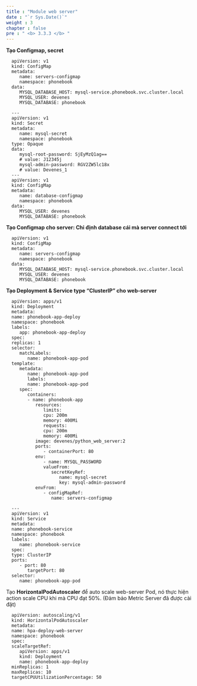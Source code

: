 ```yaml
---
title : "Module web server"
date : "`r Sys.Date()`"
weight : 3
chapter : false
pre : " <b> 3.3.3 </b> "
---
```


**Tạo Configmap, secret**

      apiVersion: v1
      kind: ConfigMap
      metadata:
         name: servers-configmap
         namespace: phonebook
      data:
         MYSQL_DATABASE_HOST: mysql-service.phonebook.svc.cluster.local
         MYSQL_USER: devenes
         MYSQL_DATABASE: phonebook

      ---
      apiVersion: v1
      kind: Secret
      metadata:
         name: mysql-secret
         namespace: phonebook
      type: Opaque
      data:
         mysql-root-password: SjEyMzQ1ag==
         # value: J12345j
         mysql-admin-password: RGV2ZW5lc18x
         # value: Devenes_1
      ---
      apiVersion: v1
      kind: ConfigMap
      metadata:
         name: database-configmap
         namespace: phonebook
      data:
         MYSQL_USER: devenes
         MYSQL_DATABASE: phonebook

**Tạo Configmap cho server: Chỉ định database cái mà server connect tới**

      apiVersion: v1
      kind: ConfigMap
      metadata:
         name: servers-configmap
         namespace: phonebook
      data:
         MYSQL_DATABASE_HOST: mysql-service.phonebook.svc.cluster.local
         MYSQL_USER: devenes
         MYSQL_DATABASE: phonebook


**Tạo Deployment & Service type “ClusterIP” cho web-server**

      apiVersion: apps/v1
      kind: Deployment
      metadata:
      name: phonebook-app-deploy
      namespace: phonebook
      labels:
         app: phonebook-app-deploy
      spec:
      replicas: 1
      selector:
         matchLabels:
            name: phonebook-app-pod
      template:
         metadata:
            name: phonebook-app-pod
            labels:
            name: phonebook-app-pod
         spec:
            containers:
            - name: phonebook-app
               resources:
                  limits:
                  cpu: 200m
                  memory: 400Mi
                  requests:
                  cpu: 200m
                  memory: 400Mi
               image: devenes/python_web_server:2
               ports:
                  - containerPort: 80
               env:
                  - name: MYSQL_PASSWORD
                  valueFrom:
                     secretKeyRef:
                        name: mysql-secret
                        key: mysql-admin-password
               envFrom:
                  - configMapRef:
                     name: servers-configmap

      ---
      apiVersion: v1
      kind: Service
      metadata:
      name: phonebook-service
      namespace: phonebook
      labels:
         name: phonebook-service
      spec:
      type: ClusterIP
      ports:
         - port: 80
            targetPort: 80
      selector:
         name: phonebook-app-pod


Tạo **HorizontalPodAutoscaler** để auto scale web-server Pod, nó thực hiện action scale CPU khi mà CPU đạt 50%. (Đảm bảo Metric Server đã được cài đặt)

      apiVersion: autoscaling/v1
      kind: HorizontalPodAutoscaler
      metadata:
      name: hpa-deploy-web-server
      namespace: phonebook
      spec:
      scaleTargetRef:
         apiVersion: apps/v1
         kind: Deployment
         name: phonebook-app-deploy
      minReplicas: 1
      maxReplicas: 10
      targetCPUUtilizationPercentage: 50
